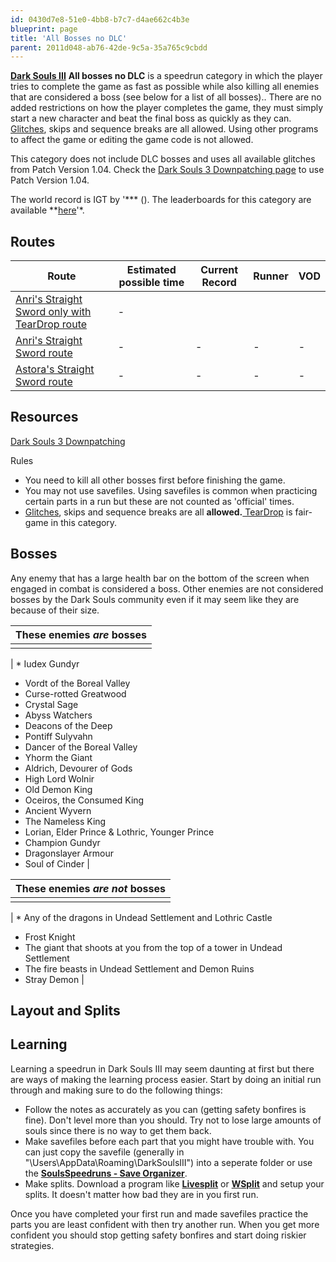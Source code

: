 ```yaml
---
id: 0430d7e8-51e0-4bb8-b7c7-d4ae662c4b3e
blueprint: page
title: 'All Bosses no DLC'
parent: 2011d048-ab76-42de-9c5a-35a765c9cbdd
---
```

[**Dark Souls III**](/darksouls3)                                                                **All bosses no DLC** is a speedrun category in which the player tries to complete the game as fast as possible while also killing all enemies that are considered a boss (see below for a list of all bosses).. There are no added restrictions on how the player completes the game, they must simply start a new character and beat the final boss as quickly as they can. [Glitches](/glitches), skips and sequence breaks are all allowed. Using other programs to affect the game or editing the game code is not allowed.

This category does not include DLC bosses and uses all available glitches from Patch Version 1.04. Check the [Dark Souls 3 Downpatching page](/darksouls3/downpatching) to use Patch Version 1.04.

The world record is IGT by '*** (). The leaderboards for this category are available **[here](http://speedsouls.com/Leaderboard)'*.

## Routes

| Route | Estimated possible time | Current Record | Runner | VOD |
| --- | --- | --- | --- | --- |
| [Anri's Straight Sword only with TearDrop route](//pastebin.com/YprQRHnX) | - |  |  |  |
| [Anri's Straight Sword route](//pastebin.com/fczrj4LF) | - | - | - | - |
| [Astora's Straight Sword route](//pastebin.com/WZ4aLRXr) | - | - | - | - |

## Resources

[Dark Souls 3 Downpatching](/darksouls3/downpatching)

Rules

- You need to kill all other bosses first before finishing the game.
- You may not use savefiles. Using savefiles is common when practicing certain parts in a run but these are not counted as 'official' times.
- [Glitches](/glitches), skips and sequence breaks are all **allowed.**[ TearDrop](/darksouls3/teardrop) is fair-game in this category.

## Bosses

Any enemy that has a large health bar on the bottom of the screen when engaged in combat is considered a boss. Other enemies are not considered bosses by the Dark Souls community even if it may seem like they are because of their size.

| These enemies ***are*** bosses |
| --- |
|  |

| * Iudex Gundyr

- Vordt of the Boreal Valley
- Curse-rotted Greatwood
- Crystal Sage
- Abyss Watchers
- Deacons of the Deep
- Pontiff Sulyvahn
- Dancer of the Boreal Valley
- Yhorm the Giant
- Aldrich, Devourer of Gods
- High Lord Wolnir
- Old Demon King
- Oceiros, the Consumed King
- Ancient Wyvern
- The Nameless King
- Lorian, Elder Prince & Lothric, Younger Prince
- Champion Gundyr
- Dragonslayer Armour
- Soul of Cinder |

| These enemies ***are not*** bosses |
| --- |
|  |

| * Any of the dragons in Undead Settlement and Lothric Castle

- Frost Knight
- The giant that shoots at you from the top of a tower in Undead Settlement
- The fire beasts in Undead Settlement and Demon Ruins
- Stray Demon |

## Layout and Splits

## Learning

Learning a speedrun in Dark Souls III may seem daunting at first but there are ways of making the learning process easier. Start by doing an initial run through and making sure to do the following things:

- Follow the notes as accurately as you can (getting safety bonfires is fine). Don't level more than you should. Try not to lose large amounts of souls since there is no way to get them back.
- Make savefiles before each part that you might have trouble with. You can just copy the savefile (generally in "\Users<YourName>\AppData\Roaming\DarkSoulsIII<SomeCode>") into a seperate folder or use the [**SoulsSpeedruns - Save Organizer**](https://github.com/Kahmul/SoulsSpeedruns-Save-Organizer/releases).
- Make splits. Download a program like [**Livesplit**](//livesplit.org/) or [**WSplit**](//www.mediafire.com/download/x6e6g8d0m5daa3q/WSplit+1.5.2.zip) and setup your splits. It doesn't matter how bad they are in you first run.

Once you have completed your first run and made savefiles practice the parts you are least confident with then try another run. When you get more confident you should stop getting safety bonfires and start doing riskier strategies.
